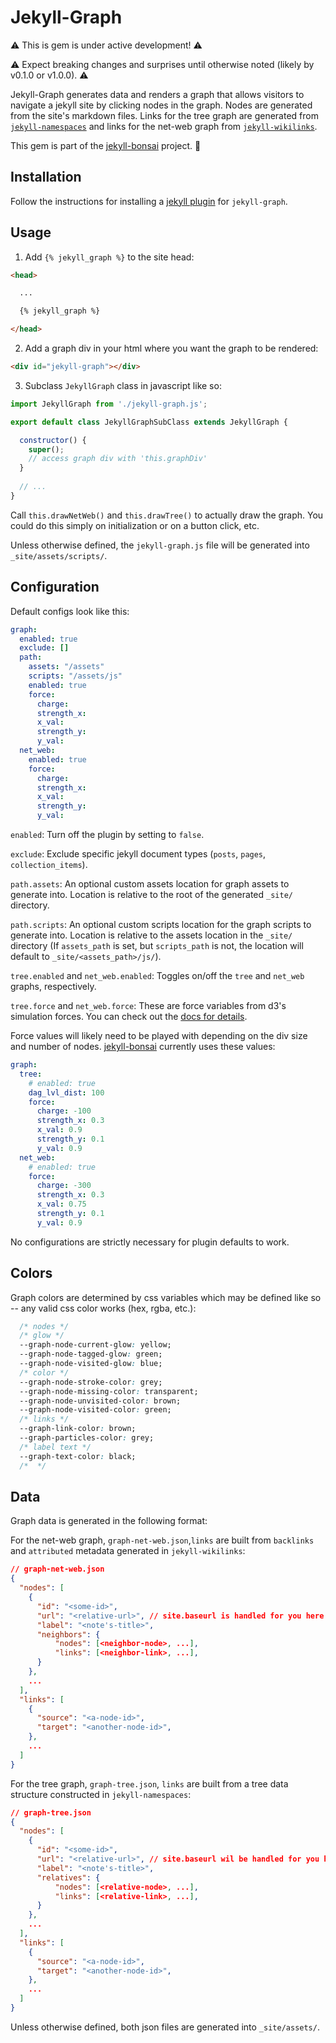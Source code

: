 # Jekyll-Graph

⚠️ This is gem is under active development! ⚠️

⚠️ Expect breaking changes and surprises until otherwise noted (likely by v0.1.0 or v1.0.0). ⚠️

Jekyll-Graph generates data and renders a graph that allows visitors to navigate a jekyll site by clicking nodes in the graph. Nodes are generated from the site's markdown files. Links for the tree graph are generated from [`jekyll-namespaces`](https://github.com/manunamz/jekyll-namespaces) and links for the net-web graph from [`jekyll-wikilinks`](https://github.com/manunamz/jekyll-wikilinks).

This gem is part of the [jekyll-bonsai](https://manunamz.github.io/jekyll-bonsai/) project. 🎋

## Installation

Follow the instructions for installing a [jekyll plugin](https://jekyllrb.com/docs/plugins/installation/) for `jekyll-graph`.

## Usage

1. Add `{% jekyll_graph %}` to the site head:

```html
<head>

  ...

  {% jekyll_graph %}

</head>
```

2. Add a graph div in your html where you want the graph to be rendered:

```html
<div id="jekyll-graph"></div>
```

3. Subclass `JekyllGraph` class in javascript like so:

```javascript
import JekyllGraph from './jekyll-graph.js';

export default class JekyllGraphSubClass extends JekyllGraph {

  constructor() {
    super();
    // access graph div with 'this.graphDiv'
  }
  
  // ...
}
```
Call `this.drawNetWeb()` and `this.drawTree()` to actually draw the graph. You could do this simply on initialization or on a button click, etc.

Unless otherwise defined, the `jekyll-graph.js` file will be generated into `_site/assets/scripts/`.

## Configuration

Default configs look like this:

```yml
graph:
  enabled: true
  exclude: []
  path:
    assets: "/assets"
    scripts: "/assets/js"
    enabled: true
    force:
      charge:
      strength_x:
      x_val:
      strength_y:
      y_val:
  net_web:
    enabled: true
    force:
      charge:
      strength_x:
      x_val:
      strength_y:
      y_val:
```

`enabled`: Turn off the plugin by setting to `false`.

`exclude`: Exclude specific jekyll document types (`posts`, `pages`, `collection_items`).

`path.assets`: An optional custom assets location for graph assets to generate into. Location is relative to the root of the generated `_site/` directory.

`path.scripts`: An optional custom scripts location for the graph scripts to generate into. Location is relative to the assets location in the `_site/` directory (If `assets_path` is set, but `scripts_path` is not, the location will default to `_site/<assets_path>/js/`).

`tree.enabled` and `net_web.enabled`: Toggles on/off the `tree` and `net_web` graphs, respectively.

`tree.force` and `net_web.force`: These are force variables from d3's simulation forces. You can check out the [docs for details](https://github.com/d3/d3-force#simulation_force).

Force values will likely need to be played with depending on the div size and number of nodes. [jekyll-bonsai](https://manunamz.github.io/jekyll-bonsai/) currently uses these values:

```yaml
graph:
  tree:
    # enabled: true
    dag_lvl_dist: 100
    force:
      charge: -100
      strength_x: 0.3
      x_val: 0.9
      strength_y: 0.1
      y_val: 0.9
  net_web:
    # enabled: true
    force:
      charge: -300
      strength_x: 0.3
      x_val: 0.75
      strength_y: 0.1
      y_val: 0.9
```

No configurations are strictly necessary for plugin defaults to work.

## Colors

Graph colors are determined by css variables which may be defined like so -- any valid css color works (hex, rgba, etc.):

```CSS
  /* nodes */
  /* glow */
  --graph-node-current-glow: yellow;
  --graph-node-tagged-glow: green;
  --graph-node-visited-glow: blue;
  /* color */
  --graph-node-stroke-color: grey;
  --graph-node-missing-color: transparent;
  --graph-node-unvisited-color: brown;
  --graph-node-visited-color: green;
  /* links */
  --graph-link-color: brown;
  --graph-particles-color: grey;
  /* label text */
  --graph-text-color: black;
  /*  */
```

## Data
Graph data is generated in the following format:

For the net-web graph, `graph-net-web.json`,`links` are built from `backlinks` and `attributed` metadata generated in `jekyll-wikilinks`:
```json
// graph-net-web.json
{
  "nodes": [
    {
      "id": "<some-id>",
      "url": "<relative-url>", // site.baseurl is handled for you here
      "label": "<note's-title>",
      "neighbors": {
          "nodes": [<neighbor-node>, ...],
          "links": [<neighbor-link>, ...],
      }
    },
    ...
  ],
  "links": [
    {
      "source": "<a-node-id>",
      "target": "<another-node-id>",
    },
    ...
  ]
}
```
For the tree graph, `graph-tree.json`, `links` are built from a tree data structure constructed in `jekyll-namespaces`:
```json
// graph-tree.json
{
  "nodes": [
    {
      "id": "<some-id>",
      "url": "<relative-url>", // site.baseurl wil be handled for you here
      "label": "<note's-title>",
      "relatives": {
          "nodes": [<relative-node>, ...],
          "links": [<relative-link>, ...],
      }
    },
    ...
  ],
  "links": [
    {
      "source": "<a-node-id>",
      "target": "<another-node-id>",
    },
    ...
  ]
}
```
Unless otherwise defined, both json files are generated into `_site/assets/`.
